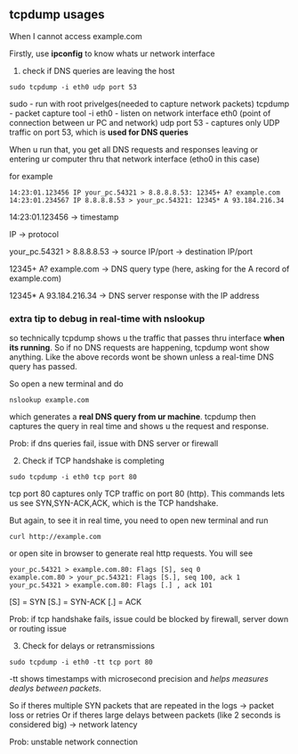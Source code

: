 ## tcpdump usages
When I cannot access example.com

Firstly, use **ipconfig** to know whats ur network interface

1) check if DNS queries are leaving the host
```
sudo tcpdump -i eth0 udp port 53
```
sudo - run with root privelges(needed to capture network packets)
tcpdump - packet capture tool
-i eth0 - listen on network interface eth0 (point of connection between ur PC and network)
udp port 53 - captures only UDP traffic on port 53, which is **used for DNS queries**

When u run that, you get all DNS requests and responses leaving or entering ur computer thru that network interface (etho0 in
this case)

for example
```
14:23:01.123456 IP your_pc.54321 > 8.8.8.8.53: 12345+ A? example.com
14:23:01.234567 IP 8.8.8.8.53 > your_pc.54321: 12345* A 93.184.216.34
```
14:23:01.123456 → timestamp

IP → protocol

your_pc.54321 > 8.8.8.8.53 → source IP/port → destination IP/port

12345+ A? example.com → DNS query type (here, asking for the A record of example.com)

12345* A 93.184.216.34 → DNS server response with the IP address

### extra tip to debug in real-time with nslookup
so technically tcpdump shows u the traffic that passes thru interface **when its running**. So if no DNS requests are happening,
tcpdump wont show anything. Like the above records wont be shown unless a real-time DNS query has passed.

So open a new terminal and do
```
nslookup example.com
```
which generates a **real DNS query from ur machine**. tcpdump then captures the query in real time and shows u the request and
response.

Prob: if dns queries fail, issue with DNS server or firewall

2) Check if TCP handshake is completing
```
sudo tcpdump -i eth0 tcp port 80
```
tcp port 80 captures only TCP traffic on port 80 (http). This commands lets us see SYN,SYN-ACK,ACK, which is the TCP handshake.

But again, to see it in real time, you need to open new terminal and run
```
curl http://example.com
```
or open site in browser to generate real http requests. You will see

```
your_pc.54321 > example.com.80: Flags [S], seq 0
example.com.80 > your_pc.54321: Flags [S.], seq 100, ack 1
your_pc.54321 > example.com.80: Flags [.] , ack 101
```
[S] = SYN
[S.] = SYN-ACK
[.] = ACK

Prob: if tcp handshake fails, issue could be blocked by firewall, server down or routing issue

3) Check for delays or retransmissions
```
sudo tcpdump -i eth0 -tt tcp port 80
```
-tt shows timestamps with microsecond precision and *helps measures dealys between packets*.

So if theres multiple SYN packets that are repeated in the logs -> packet loss or retries
Or if theres large delays between packets (like 2 seconds is considered big) -> network latency

Prob: unstable network connection
